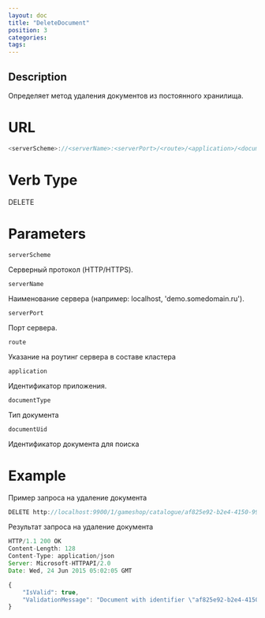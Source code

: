 ```yaml
---
layout: doc
title: "DeleteDocument"
position: 3 
categories: 
tags:
---
```


## Description
Определяет метод удаления документов из постоянного хранилища.

# URL
```js
<serverScheme>://<serverName>:<serverPort>/<route>/<application>/<documentType>/<documentUid>
```

# Verb Type

DELETE

# Parameters

`serverScheme`

Серверный протокол (HTTP/HTTPS).

`serverName`

Наименование сервера (например: localhost, 'demo.somedomain.ru').

`serverPort`

Порт сервера.

`route` 

Указание на роутинг сервера в составе кластера

`application`

Идентификатор приложения.

`documentType`

Тип документа

`documentUid`

Идентификатор документа для поиска

# Example

Пример запроса на удаление документа

```js
DELETE http://localhost:9900/1/gameshop/catalogue/af825e92-b2e4-4150-9952-e2d3316f5cfd 
```

Результат запроса на удаление документа

```js
HTTP/1.1 200 OK
Content-Length: 128
Content-Type: application/json
Server: Microsoft-HTTPAPI/2.0
Date: Wed, 24 Jun 2015 05:02:05 GMT

{
	"IsValid": true,
	"ValidationMessage": "Document with identifier \"af825e92-b2e4-4150-9952-e2d3316f5cfd\" deleted successfully"
}
```
